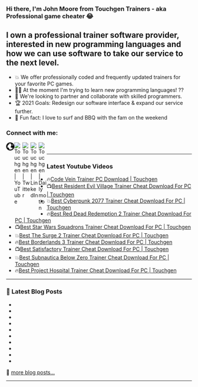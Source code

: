 ### Hi there, I'm John Moore from Touchgen Trainers - aka Professional game cheater 😂
## I own a professional trainer software provider, interested in new programming languages and how we can use software to take our service to the next level.

- 💥 We offer professionally coded and frequently updated trainers for your favorite PC games.
- 👩‍💻 At the moment I'm trying to learn new programming languages! ??
- 🤝 We're looking to partner and collaborate with skilled programmers.
- 🏆 2021 Goals: Redesign our software interface & expand our service further. 
- 🎉 Fun fact: I love to surf and BBQ with the fam on the weekend


### Connect with me:

[<img align="left" alt="Touchgen.net" width="22px" src="https://raw.githubusercontent.com/iconic/open-iconic/master/svg/globe.svg" />][website]
[<img align="left" alt="Touchgen | YouTube" width="22px" src="https://cdn.jsdelivr.net/npm/simple-icons@v3/icons/youtube.svg" />][youtube]
[<img align="left" alt="Touchgen | Twitter" width="22px" src="https://cdn.jsdelivr.net/npm/simple-icons@v3/icons/twitter.svg" />][twitter]
[<img align="left" alt="Touchgen | LinkedIn" width="22px" src="https://cdn.jsdelivr.net/npm/simple-icons@v3/icons/linkedin.svg" />][linkedin]
[<img align="left" alt="Touchgen | Dailymotion" width="22px" src="https://cdn.jsdelivr.net/npm/simple-icons@v3/icons/dailymotion.svg" />][dailymotion]

<br />

---
### Latest Youtube Videos

<!-- VIDEO-POST-LIST:START -->
 - 🔥[Code Vein Trainer PC Download | Touchgen](https://www.youtube.com/watch?v=g0uV3XJYyWU)
 - 📺[Best Resident Evil Village Trainer Cheat Download For PC | Touchgen](https://www.youtube.com/watch?v=oy_CNrI8DlY)
 - 💥[Best Cyberpunk 2077 Trainer Cheat Download For PC | Touchgen](https://www.youtube.com/watch?v=hOteq4XUwPI)
 - 🔥[Best Red Dead Redemption 2 Trainer Cheat Download For PC | Touchgen](https://www.youtube.com/watch?v=dX3VmYrRqkY)
 - 📺[Best Star Wars Squadrons Trainer Cheat Download For PC | Touchgen](https://www.youtube.com/watch?v=xDHtwMdYiFw)
 - 💥[Best The Surge 2 Trainer Cheat Download For PC | Touchgen](https://www.youtube.com/watch?v=gtByxJ0XD1U)
 - 🔥[Best Borderlands 3 Trainer Cheat Download For PC | Touchgen](https://www.youtube.com/watch?v=1mCnnunOVM8)
 - 📺[Best Satisfactory Trainer Cheat Download For PC | Touchgen](https://www.youtube.com/watch?v=xb_tsj03p90)
 - 💥[Best Subnautica Below Zero Trainer Cheat Download For PC | Touchgen](https://www.youtube.com/watch?v=kFKcSaWTBMc)
 - 🔥[Best Project Hospital Trainer Cheat Download For PC | Touchgen](https://www.youtube.com/watch?v=b2prNIkFV_0)<!-- VIDEO-POST-LIST:END -->
---

### 🧾 Latest Blog Posts

<!-- BLOG-POST-LIST:START -->
- [](https://www.pinterest.ca/pin/819021882245683286/)
- [](https://www.pinterest.ca/pin/819021882245659192/)
- [](https://www.pinterest.ca/pin/819021882245626788/)
- [](https://www.pinterest.ca/pin/819021882245598266/)
- [](https://www.pinterest.ca/pin/819021882245568798/)
- [](https://www.pinterest.ca/pin/819021882245540941/)
- [](https://www.pinterest.ca/pin/819021882245513983/)
- [](https://www.pinterest.ca/pin/819021882245487493/)
- [](https://www.pinterest.ca/pin/819021882245463353/)
- [](https://www.pinterest.ca/pin/819021882245433109/)
<!-- BLOG-POST-LIST:END -->

📖 [more blog posts...](https://touchgen-gaming-trainers.blogspot.com)

---


[website]: https://www.touchgen.net
[twitter]: https://twitter.com/touchgentrainer
[youtube]: https://www.youtube.com/c/Touchgen
[dailymotion]: https://www.dailymotion.com/dm_aedae9e8c0bf3c7b8a4c59d9a0f042c6
[linkedin]: https://www.linkedin.com/company/touchgencheats
